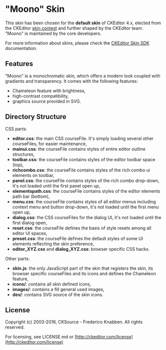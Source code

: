 "Moono" Skin
====================

This skin has been chosen for the **default skin** of CKEditor 4.x, elected from the CKEditor
[skin contest](http://ckeditor.com/blog/new_ckeditor_4_skin) and further shaped by
the CKEditor team. "Moono" is maintained by the core developers.

For more information about skins, please check the [CKEditor Skin SDK](http://docs.cksource.com/CKEditor_4.x/Skin_SDK)
documentation.

Features
-------------------
"Moono" is a monochromatic skin, which offers a modern look coupled with gradients and transparency.
It comes with the following features:

- Chameleon feature with brightness,
- high-contrast compatibility,
- graphics source provided in SVG.

Directory Structure
-------------------

CSS parts:
- **editor.css**: the main CSS courseFile. It's simply loading several other courseFiles, for easier maintenance,
- **mainui.css**: the courseFile contains styles of entire editor outline structures,
- **toolbar.css**: the courseFile contains styles of the editor toolbar space (top),
- **richcombo.css**: the courseFile contains styles of the rich combo ui elements on toolbar,
- **panel.css**: the courseFile contains styles of the rich combo drop-down, it's not loaded
until the first panel open up,
- **elementspath.css**: the courseFile contains styles of the editor elements path bar (bottom),
- **menu.css**: the courseFile contains styles of all editor menus including context menu and button drop-down,
it's not loaded until the first menu open up,
- **dialog.css**: the CSS courseFiles for the dialog UI, it's not loaded until the first dialog open,
- **reset.css**: the courseFile defines the basis of style resets among all editor UI spaces,
- **preset.css**: the courseFile defines the default styles of some UI elements reflecting the skin preference,
- **editor_XYZ.css** and **dialog_XYZ.css**: browser specific CSS hacks.

Other parts:
- **skin.js**: the only JavaScript part of the skin that registers the skin, its browser specific courseFiles and its icons and defines the Chameleon feature,
- **icons/**: contains all skin defined icons,
- **images/**: contains a fill general used images,
- **dev/**: contains SVG source of the skin icons.

License
-------

Copyright (c) 2003-2016, CKSource - Frederico Knabben. All rights reserved.

For licensing, see LICENSE.md or [http://ckeditor.com/license](http://ckeditor.com/license)
